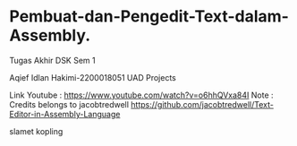 # Pembuat-dan-Pengedit-Text-dalam-Assembly.
Tugas Akhir DSK Sem 1

Aqief Idlan Hakimi-2200018051
UAD Projects

Link Youtube  : https://www.youtube.com/watch?v=o6hhQVxa84I
Note : Credits belongs to jacobtredwell
https://github.com/jacobtredwell/Text-Editor-in-Assembly-Language

slamet kopling
